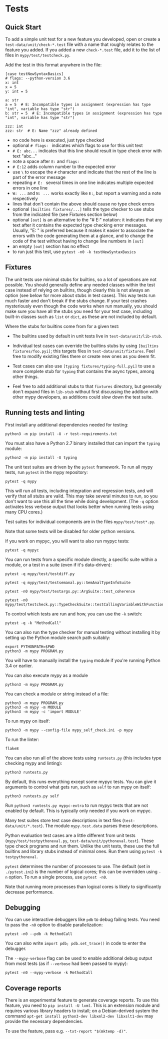 Tests
=====


Quick Start
-----------

To add a simple unit test for a new feature you developed, open or create a
`test-data/unit/check-*.test` file with a name that roughly relates to the
feature you added. If you added a new `check-*.test` file, add it to the list
of files in `mypy/test/testcheck.py`.

Add the test in this format anywhere in the file:

    [case testNewSyntaxBasics]
    # flags: --python-version 3.6
    x: int
    x = 5
    y: int = 5

    a: str
    a = 5  # E: Incompatible types in assignment (expression has type "int", variable has type "str")
    b: str = 5  # E: Incompatible types in assignment (expression has type "int", variable has type "str")

    zzz: int
    zzz: str  # E: Name "zzz" already defined

- no code here is executed, just type checked
- optional `# flags: ` indicates which flags to use for this unit test
- `# E: abc...` indicates that this line should result in type check error
with text "abc..."
- note a space after `E:` and `flags:`
- `# E:12` adds column number to the expected error
- use `\` to escape the `#` character and indicate that the rest of the line is part of
the error message
- repeating `# E: ` several times in one line indicates multiple expected errors in one line
- `W: ...` and `N: ...` works exactly like `E:`, but report a warning and a note respectively
- lines that don't contain the above should cause no type check errors
- optional `[builtins fixtures/...]` tells the type checker to use
stubs from the indicated file (see Fixtures section below)
- optional `[out]` is an alternative to the "# E:" notation: it indicates that
any text after it contains the expected type checking error messages.
Usually, "E: " is preferred because it makes it easier to associate the
errors with the code generating them at a glance, and to change the code of
the test without having to change line numbers in `[out]`
- an empty `[out]` section has no effect
- to run just this test, use `pytest -n0 -k testNewSyntaxBasics`


Fixtures
--------

The unit tests use minimal stubs for builtins, so a lot of operations are not
possible. You should generally define any needed classes within the test case
instead of relying on builtins, though clearly this is not always an option
(see below for more about stubs in test cases). This way tests run much
faster and don't break if the stubs change. If your test crashes mysteriously
even though the code works when run manually, you should make sure you have
all the stubs you need for your test case, including built-in classes such as
`list` or `dict`, as these are not included by default.

Where the stubs for builtins come from for a given test:

- The builtins used by default in unit tests live in
  `test-data/unit/lib-stub`.

- Individual test cases can override the builtins stubs by using
  `[builtins fixtures/foo.pyi]`; this targets files in `test-data/unit/fixtures`.
  Feel free to modify existing files there or create new ones as you deem fit.

- Test cases can also use `[typing fixtures/typing-full.pyi]` to use a more
  complete stub for `typing` that contains the async types, among other things.

- Feel free to add additional stubs to that `fixtures` directory, but
  generally don't expand files in `lib-stub` without first discussing the
  addition with other mypy developers, as additions could slow down the test
  suite.


Running tests and linting
-------------------------

First install any additional dependencies needed for testing:

    python3 -m pip install -U -r test-requirements.txt

You must also have a Python 2.7 binary installed that can import the `typing`
module:

    python2 -m pip install -U typing

The unit test suites are driven by the `pytest` framework. To run all mypy tests,
run `pytest` in the mypy repository:

    pytest -q mypy

This will run all tests, including integration and regression tests,
and will verify that all stubs are valid. This may take several
minutes to run, so you don't want to use this all the time while doing
development. (The `-q` option activates less verbose output that looks
better when running tests using many CPU cores.)

Test suites for individual components are in the files `mypy/test/test*.py`.

Note that some tests will be disabled for older python versions.

If you work on mypyc, you will want to also run mypyc tests:

    pytest -q mypyc

You can run tests from a specific module directly, a specific suite within a
module, or a test in a suite (even if it's data-driven):

    pytest -q mypy/test/testdiff.py

    pytest -q mypy/test/testsemanal.py::SemAnalTypeInfoSuite

    pytest -n0 mypy/test/testargs.py::ArgSuite::test_coherence

    pytest -n0 mypy/test/testcheck.py::TypeCheckSuite::testCallingVariableWithFunctionType

To control which tests are run and how, you can use the `-k` switch:

    pytest -q -k "MethodCall"

You can also run the type checker for manual testing without
installing it by setting up the Python module search path suitably:

    export PYTHONPATH=$PWD
    python3 -m mypy PROGRAM.py

You will have to manually install the `typing` module if you're running Python
3.4 or earlier.

You can also execute mypy as a module

    python3 -m mypy PROGRAM.py

You can check a module or string instead of a file:

    python3 -m mypy PROGRAM.py
    python3 -m mypy -m MODULE
    python3 -m mypy -c 'import MODULE'

To run mypy on itself:

    python3 -m mypy --config-file mypy_self_check.ini -p mypy

To run the linter:

    flake8

You can also run all of the above tests using `runtests.py` (this includes
type checking mypy and linting):

    python3 runtests.py

By default, this runs everything except some mypyc tests. You can give it
arguments to control what gets run, such as `self` to run mypy on itself:

    python3 runtests.py self

Run `python3 runtests.py mypyc-extra` to run mypyc tests that are not
enabled by default. This is typically only needed if you work on mypyc.

Many test suites store test case descriptions in text files
(`test-data/unit/*.test`). The module `mypy.test.data` parses these
descriptions.

Python evaluation test cases are a little different from unit tests
(`mypy/test/testpythoneval.py`, `test-data/unit/pythoneval.test`). These
type check programs and run them. Unlike the unit tests, these use the
full builtins and library stubs instead of minimal ones. Run them using
`pytest -k testpythoneval`.

`pytest` determines the number of processes to use. The default (set in
`./pytest.ini`) is the number of logical cores; this can be overridden using
`-n` option. To run a single process, use `pytest -n0`.

Note that running more processes than logical cores is likely to
significantly decrease performance.


Debugging
---------

You can use interactive debuggers like `pdb` to debug failing tests. You
need to pass the `-n0` option to disable parallelization:

    pytest -n0 --pdb -k MethodCall

You can also write `import pdb; pdb.set_trace()` in code to enter the
debugger.

The `--mypy-verbose` flag can be used to enable additional debug output from
most tests (as if `--verbose` had been passed to mypy):

    pytest -n0 --mypy-verbose -k MethodCall

Coverage reports
----------------

There is an experimental feature to generate coverage reports.  To use
this feature, you need to `pip install -U lxml`.  This is an extension
module and requires various library headers to install; on a
Debian-derived system the command
  `apt-get install python3-dev libxml2-dev libxslt1-dev`
may provide the necessary dependencies.

To use the feature, pass e.g. `--txt-report "$(mktemp -d)"`.
